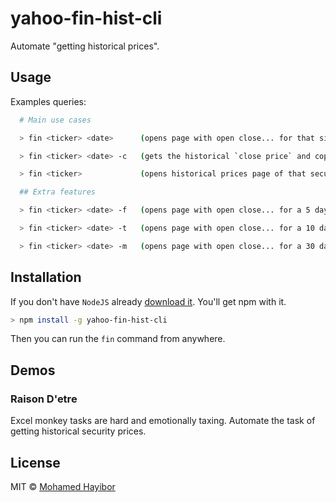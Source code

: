 # yahoo-fin-hist-cli

Automate "getting historical prices".

## Usage

Examples queries:

```sh
  # Main use cases

  > fin <ticker> <date>      (opens page with open close... for that single day)

  > fin <ticker> <date> -c   (gets the historical `close price` and copies it to the clipboard)

  > fin <ticker>             (opens historical prices page of that security)

  ## Extra features

  > fin <ticker> <date> -f   (opens page with open close... for a 5 days range)

  > fin <ticker> <date> -t   (opens page with open close... for a 10 days range)

  > fin <ticker> <date> -m   (opens page with open close... for a 30 days range)

```

## Installation

If you don't have `NodeJS` already [download it](https://nodejs.org/en/download/). You'll get npm with it.

```sh
> npm install -g yahoo-fin-hist-cli
```

Then you can run the `fin` command from anywhere.

## Demos
[](..gif)

### Raison D'etre

Excel monkey tasks are hard and emotionally taxing. Automate the task of getting historical security prices.

## License
MIT © [Mohamed Hayibor](http://github.com/mohamedhayibor)